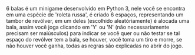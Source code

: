 6 balas é um minigame desenvolvido em Python 3, nele você se encontra em uma espécie de 'roleta russa', é criado 6 espaços, representando um tambor de revólver, em um deles (escolhido aleatóriamente) é alocada uma bala, assim você joga clicando em 'Y' ou 'N' (não necessariamente precisam ser maiúsculos) para indicar se você quer ou não testar se tal espaço do revólver tem a bala, se houver, você toma um tiro e morre, se não houver você ganha, todas as regras são explicadas no abrir do jogo.
